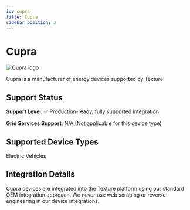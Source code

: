 ```yaml
---
id: cupra
title: Cupra
sidebar_position: 3
---
```


# Cupra

<div style={{ textAlign: 'center', margin: '20px 0' }}>
  <img 
    src="https://device.cms.texture.energy/logo/%20Cupra%20Vector%20Icon.svg" 
    alt="Cupra logo" 
    style={{ maxWidth: '200px', maxHeight: '150px' }}
  />
</div>

Cupra is a manufacturer of energy devices supported by Texture.



## Support Status

**Support Level**: ✅ Production-ready, fully supported integration

**Grid Services Support**: N/A (Not applicable for this device type)

## Supported Device Types

Electric Vehicles

## Integration Details

Cupra devices are integrated into the Texture platform using our standard OEM integration approach. We never use web scraping or reverse engineering in our device integrations.




